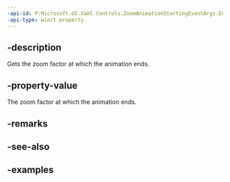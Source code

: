 ```yaml
---
-api-id: P:Microsoft.UI.Xaml.Controls.ZoomAnimationStartingEventArgs.EndZoomFactor
-api-type: winrt property
---
```


## -description

Gets the zoom factor at which the animation ends.

## -property-value

The zoom factor at which the animation ends.

## -remarks

## -see-also

## -examples

